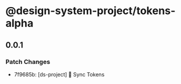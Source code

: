 # @design-system-project/tokens-alpha

## 0.0.1

### Patch Changes

- 7f9685b: [ds-project] 💅 Sync Tokens

